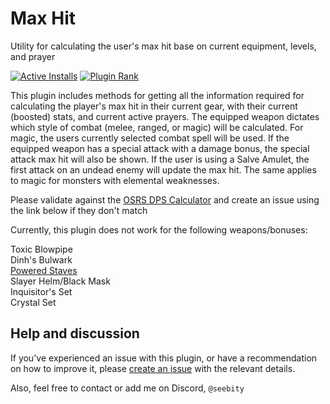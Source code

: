 # Max Hit

Utility for calculating the user's max hit base on current equipment, levels, and prayer

[![Active Installs](http://img.shields.io/endpoint?url=https://api.runelite.net/pluginhub/shields/installs/plugin/maxhitplugin)](https://runelite.net/plugin-hub/show/maxhitplugin)
[![Plugin Rank](http://img.shields.io/endpoint?url=https://api.runelite.net/pluginhub/shields/rank/plugin/maxhitplugin)](https://runelite.net/plugin-hub/show/maxhitplugin)


This plugin includes methods for getting all the information required for calculating the player's max hit in their 
current gear, with their current (boosted) stats, and current active prayers. The equipped weapon dictates which 
style of combat (melee, ranged, or magic) will be calculated. For magic, the users currently selected combat spell will
be used. If the equipped weapon has a special attack with a damage bonus, the special attack max hit will also be shown.
If the user is using a Salve Amulet, the first attack on an undead enemy will update the max hit. The same applies to
magic for monsters with elemental weaknesses.

Please validate against the [OSRS DPS Calculator](https://tools.runescape.wiki/osrs-dps/) and create an issue using the
link below if they don't match

Currently, this plugin does not work for the following weapons/bonuses:

Toxic Blowpipe<br>
Dinh's Bulwark<br>
[Powered Staves](https://oldschool.runescape.wiki/w/Powered_staff)<br>
Slayer Helm/Black Mask<br>
Inquisitor's Set<br>
Crystal Set


## Help and discussion

If you've experienced an issue with this plugin, or have a recommendation on how to improve it, please [create an issue](https://github.com/Matt12yearslater/max-hit/issues) with the relevant details.

Also, feel free to contact or add me on Discord, `@seebity`